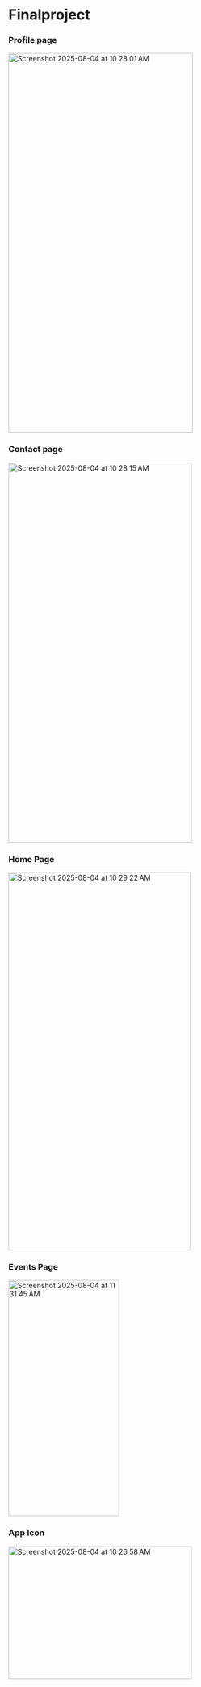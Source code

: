 # Finalproject

### Profile page
<img width="365" height="752" alt="Screenshot 2025-08-04 at 10 28 01 AM" src="https://github.com/user-attachments/assets/aa642510-7699-4402-b324-fdb5c95733fe" />

### Contact page
<img width="363" height="753" alt="Screenshot 2025-08-04 at 10 28 15 AM" src="https://github.com/user-attachments/assets/caf01891-5af6-46c1-a849-6b61bf0b76b7" />


### Home Page 
<img width="361" height="749" alt="Screenshot 2025-08-04 at 10 29 22 AM" src="https://github.com/user-attachments/assets/96fbfe5e-d17a-466a-85b7-ca76845a0b1b" />

### Events Page
<img width="219" height="468" alt="Screenshot 2025-08-04 at 11 31 45 AM" src="https://github.com/user-attachments/assets/f8326d71-0342-4ada-bbe5-4cd3648f0b6c" />

### App Icon
<img width="363" height="263" alt="Screenshot 2025-08-04 at 10 26 58 AM" src="https://github.com/user-attachments/assets/3ba7c2a9-8b45-473c-af0f-d83226422d5b" />

